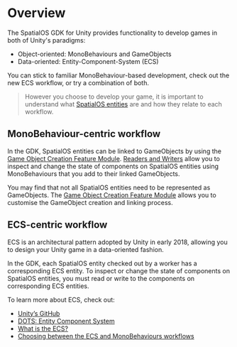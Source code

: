 # Overview

The SpatialOS GDK for Unity provides functionality to develop games in both of Unity's paradigms:

* Object-oriented: MonoBehaviours and GameObjects
* Data-oriented: Entity-Component-System (ECS)

You can stick to familiar MonoBehaviour-based development, check out the new ECS workflow, or try a combination of both.

> However you choose to develop your game, it is important to understand what [SpatialOS entities]({{urlRoot}}/reference/glossary#spatialos-entity) are and how they relate to each workflow.

## MonoBehaviour-centric workflow

In the GDK, SpatialOS entities can be linked to GameObjects by using the [Game Object Creation Feature Module]({{urlRoot}}/modules/game-object-creation/overview). [Readers and Writers]({{urlRoot}}/reference/workflows/monobehaviour/interaction/reader-writers/index) allow you to inspect and change the state of components on SpatialOS entities using MonoBehaviours that you add to their linked GameObjects.

You may find that not all SpatialOS entities need to be represented as GameObjects. The [Game Object Creation Feature Module]({{urlRoot}}/modules/game-object-creation/overview) allows you to customise the GameObject creation and linking process.

## ECS-centric workflow

ECS is an architectural pattern adopted by Unity in early 2018, allowing you to design your Unity game in a data-oriented fashion.

In the GDK, each SpatialOS entity checked out by a worker has a corresponding ECS entity. To inspect or change the state of components on SpatialOS entities, you must read or write to the components on corresponding ECS entities.

To learn more about ECS, check out:

* [Unity’s GitHub](https://github.com/Unity-Technologies/EntityComponentSystemSamples/tree/master/Documentation~)
* [DOTS: Entity Component System](https://blogs.unity3d.com/2019/03/08/on-dots-entity-component-system/)
* [What is the ECS?](https://improbable.io/blog/unity-ecs-1)
* [Choosing between the ECS and MonoBehaviours workflows](https://improbable.io/blog/unity-ecs-2)
